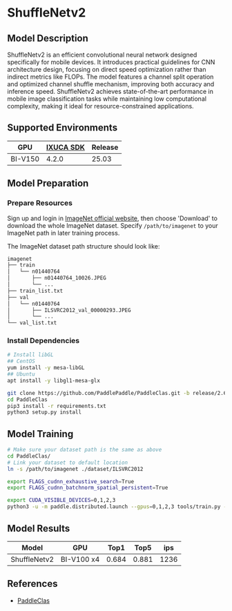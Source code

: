# ShuffleNetv2

## Model Description

ShuffleNetv2 is an efficient convolutional neural network designed specifically for mobile devices. It introduces
practical guidelines for CNN architecture design, focusing on direct speed optimization rather than indirect metrics
like FLOPs. The model features a channel split operation and optimized channel shuffle mechanism, improving both
accuracy and inference speed. ShuffleNetv2 achieves state-of-the-art performance in mobile image classification tasks
while maintaining low computational complexity, making it ideal for resource-constrained applications.

## Supported Environments

| GPU    | [IXUCA SDK](https://gitee.com/deep-spark/deepspark#%E5%A4%A9%E6%95%B0%E6%99%BA%E7%AE%97%E8%BD%AF%E4%BB%B6%E6%A0%88-ixuca) | Release |
|--------|-----------|---------|
| BI-V150 | 4.2.0     |  25.03  |

## Model Preparation

### Prepare Resources

Sign up and login in [ImageNet official website](https://www.image-net.org/index.php), then choose 'Download' to
download the whole ImageNet dataset. Specify `/path/to/imagenet` to your ImageNet path in later training process.

The ImageNet dataset path structure should look like:

```bash
imagenet
├── train
│   └── n01440764
│       ├── n01440764_10026.JPEG
│       └── ...
├── train_list.txt
├── val
│   └── n01440764
│       ├── ILSVRC2012_val_00000293.JPEG
│       └── ...
└── val_list.txt
```

### Install Dependencies

```bash
# Install libGL
## CentOS
yum install -y mesa-libGL
## Ubuntu
apt install -y libgl1-mesa-glx

git clone https://github.com/PaddlePaddle/PaddleClas.git -b release/2.6 --depth=1
cd PaddleClas
pip3 install -r requirements.txt
python3 setup.py install

```

## Model Training

```bash
# Make sure your dataset path is the same as above
cd PaddleClas/
# Link your dataset to default location
ln -s /path/to/imagenet ./dataset/ILSVRC2012

export FLAGS_cudnn_exhaustive_search=True
export FLAGS_cudnn_batchnorm_spatial_persistent=True

export CUDA_VISIBLE_DEVICES=0,1,2,3
python3 -u -m paddle.distributed.launch --gpus=0,1,2,3 tools/train.py -c ppcls/configs/ImageNet/ShuffleNet/ShuffleNetV2_x1_0.yaml -o Arch.pretrained=False -o Global.device=gpu
```

## Model Results

| Model        | GPU        | Top1  | Top5  | ips  |
|--------------|------------|-------|-------|------|
| ShuffleNetv2 | BI-V100 x4 | 0.684 | 0.881 | 1236 |

## References

- [PaddleClas](https://github.com/PaddlePaddle/PaddleClas)
